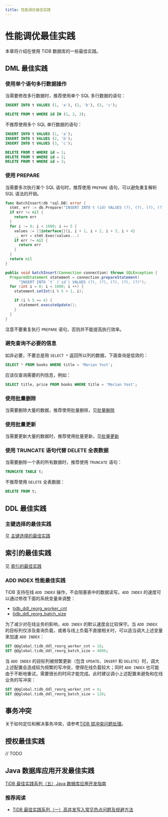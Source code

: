 ```yaml
---
title: 性能调优最佳实践
---
```


# 性能调优最佳实践

本章将介绍在使用 TiDB 数据库的一些最佳实践。

## DML 最佳实践

### 使用单个语句多行数据操作

当需要修改多行数据时，推荐使用单个 SQL 多行数据的语句：

```sql
INSERT INTO t VALUES (1, 'a'), (2, 'b'), (3, 'c');

DELETE FROM t WHERE id IN (1, 2, 3);
```

不推荐使用多个 SQL 单行数据的语句：

```sql
INSERT INTO t VALUES (1, 'a');
INSERT INTO t VALUES (2, 'b');
INSERT INTO t VALUES (3, 'c');

DELETE FROM t WHERE id = 1;
DELETE FROM t WHERE id = 2;
DELETE FROM t WHERE id = 3;
```

### 使用 PREPARE

当需要多次执行某个 SQL 语句时，推荐使用 `PREPARE` 语句，可以避免重复解析 SQL 语法的开销。

<SimpleTab>
<div label="Golang">

```go
func BatchInsert(db *sql.DB) error {
  stmt, err := db.Prepare("INSERT INTO t (id) VALUES (?), (?), (?), (?), (?)")
  if err != nil {
    return err
  }
  for i := 0; i < 1000; i += 5 {
    values := []interface{}{i, i + 1, i + 2, i + 3, i + 4}
    _, err = stmt.Exec(values...)
    if err != nil {
      return err
    }
  }
  return nil
}
```

</div>

<div label="Java">

```java
public void batchInsert(Connection connection) throws SQLException {
  PreparedStatement statement = connection.prepareStatement(
      "INSERT INTO `t` (`id`) VALUES (?), (?), (?), (?), (?)");
  for (int i = 0; i < 1000; i ++) {
    statement.setInt(i % 5 + 1, i);

    if (i % 5 == 4) {
      statement.executeUpdate();
    }
  }
}
```

</div>
</SimpleTab>

注意不要重复执行 `PREPARE` 语句，否则并不能提高执行效率。

### 避免查询不必要的信息

如非必要，不要总是用 `SELECT *` 返回所以列的数据，下面查询是低效的：

```sql
SELECT * FROM books WHERE title = 'Marian Yost';
```

应该仅查询需要的列信息，例如：

```sql
SELECT title, price FROM books WHERE title = 'Marian Yost';
```

### 使用批量删除

当需要删除大量的数据，推荐使用批量删除，见[批量删除](/develop/delete-data.md#批量删除)

### 使用批量更新

当需要更新大量的数据时，推荐使用批量更新，见[批量更新](/develop/update-data.md#批量更新)

### 使用 TRUNCATE 语句代替 DELETE 全表数据

当需要删除一个表的所有数据时，推荐使用 `TRUNCATE` 语句：

```sql
TRUNCATE TABLE t;
```

不推荐使用 `DELETE` 全表数据：

```sql
DELETE FROM t;
```

## DDL 最佳实践

### 主键选择的最佳实践

见 [主键选择的最佳实践](/develop/create-table.md#主键选择的最佳实践)

## 索引的最佳实践

见 [索引的最佳实践](/develop/index-best-practice.md)

### ADD INDEX 性能最佳实践

TiDB 支持在线 `ADD INDEX` 操作，不会阻塞表中的数据读写。`ADD INDEX` 的速度可以通过修改下面的系统变量来调整：

- [tidb_ddl_reorg_worker_cnt](https://docs.pingcap.com/zh/tidb/stable/system-variables#tidb_ddl_reorg_worker_cnt)
- [tidb_ddl_reorg_batch_size](https://docs.pingcap.com/zh/tidb/stable/system-variables#tidb_ddl_reorg_batch_size)

为了减少对在线业务的影响，`ADD INDEX` 的默认速度会比较保守。当 `ADD INDEX` 的目标列仅涉及查询负载，或者与线上负载不直接相关时，可以适当调大上述变量来加速 `ADD INDEX`：

```sql
SET @@global.tidb_ddl_reorg_worker_cnt = 16;
SET @@global.tidb_ddl_reorg_batch_size = 4096;
```

当 `ADD INDEX` 的目标列被频繁更新（包含 `UPDATE`、`INSERT` 和 `DELETE`）时，调大上述配置会造成较为频繁的写冲突，使得在线负载较大；同时 `ADD INDEX` 也可能由于不断地重试，需要很长的时间才能完成。此时建议调小上述配置来避免和在线业务的写冲突：

```sql
SET @@global.tidb_ddl_reorg_worker_cnt = 4;
SET @@global.tidb_ddl_reorg_batch_size = 128;
```

## 事务冲突

关于如何定位和解决事务冲突，请参考[TiDB 锁冲突问题处理](https://docs.pingcap.com/zh/tidb/stable/troubleshoot-lock-conflicts)。

## 授权最佳实践

// TODO

## Java 数据库应用开发最佳实践

[TiDB 最佳实践系列（五）Java 数据库应用开发指南](https://pingcap.com/zh/blog/best-practice-java)

### 推荐阅读

- [TiDB 最佳实践系列（一）高并发写入常见热点问题及规避方法](https://pingcap.com/zh/blog/tidb-in-high-concurrency-scenarios)
